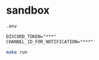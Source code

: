 # sandbox

`.env`

```.env
DISCORD_TOKEN="***"
CHANNEL_ID_FOR_NOTIFICATION="***"
```

```sh
make run
```
